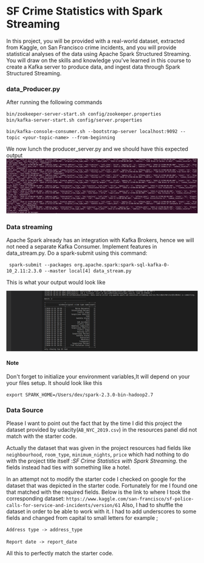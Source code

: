 # SF Crime Statistics with Spark Streaming

In this project, you will be provided with a real-world dataset, extracted from Kaggle, on San Francisco crime incidents, and you will provide statistical analyses of the data using Apache Spark Structured Streaming. You will draw on the skills and knowledge you've learned in this course to create a Kafka server to produce data, and ingest data through Spark Structured Streaming.

### data_Producer.py
After running the following commands
```
bin/zookeeper-server-start.sh config/zookeeper.properties
bin/kafka-server-start.sh config/server.properties
```
```
bin/kafka-console-consumer.sh --bootstrap-server localhost:9092 --topic <your-topic-name> --from-beginning
```

We now lunch the producer_server.py and we should have this expected output
![message](message.png)

### Data streaming
Apache Spark already has an integration with Kafka Brokers, hence we will not need a separate Kafka Consumer.
Implement features in data_stream.py.
Do a spark-submit using this command:

```
 spark-submit --packages org.apache.spark:spark-sql-kafka-0-10_2.11:2.3.0 --master local[4] data_stream.py
``` 

This is what your output would look like

![stream](data.png)

#### Note
Don't forget to initialize your environment variables,It will depend on your your files setup. It should look like this 
```
export SPARK_HOME=/Users/dev/spark-2.3.0-bin-hadoop2.7
```
### Data Source
Please I want to point out the fact that by the time I did this project the dataset provided by udacity(`AB_NYC_2019.csv`) in the resources panel did not match with the starter code. 

Actually the dataset that was given in the project resources had fields like `neighbourhood`, `room_type`, `minimum_nights`, `price` which had nothing to do with the project title itself :*SF Crime Statistics with Spark Streaming*. the fields instead had ties with something like a hotel.


In an attempt not to modify the starter code I checked on google for the dataset that was depicted in the starter code. Fortunately for me I found one that matched with the required fields. Below is the link to where I took the corresponding dataset: `https://www.kaggle.com/san-francisco/sf-police-calls-for-service-and-incidents/version/61`
Also, I had to shuffle the dataset in order to be able to work with it. I had to add underscores to some fields and changed from capital to small letters for example ;
```
Address type -> address_type

Report date -> report_date
```
All this to perfectly match the starter code.
